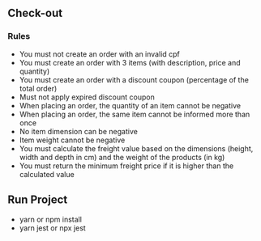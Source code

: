 ## Check-out

### Rules
- You must not create an order with an invalid cpf
- You must create an order with 3 items (with description, price and quantity)
- You must create an order with a discount coupon (percentage of the total order)
- Must not apply expired discount coupon
- When placing an order, the quantity of an item cannot be negative
- When placing an order, the same item cannot be informed more than once
- No item dimension can be negative
- Item weight cannot be negative
- You must calculate the freight value based on the dimensions (height, width and depth in cm) and the weight of the products (in kg)
- You must return the minimum freight price if it is higher than the calculated value

## Run Project
- yarn or npm install
- yarn jest or npx jest
